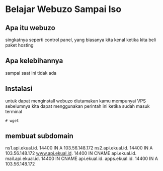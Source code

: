 # Belajar Webuzo Sampai Iso

## Apa itu webuzo

singkatnya seperti control panel, yang biasanya kita kenal ketika kita beli paket hosting

## Apa kelebihannya

sampai saat ini tidak ada

## Instalasi

untuk dapat menginstall webuzo diutamakan kamu mempunyai VPS
sebelumnya kita dapat menggunakan perintah ini ketika sudah masuk terminal

```
# wget
```

## membuat subdomain

ns1.api.ekual.id. 14400 IN A 103.56.148.172
ns2.api.ekual.id. 14400 IN A 103.56.148.172
www.api.ekual.id. 14400 IN CNAME api.ekual.id.
mail.api.ekual.id. 14400 IN CNAME api.ekual.id.
apps.ekual.id. 14400 IN A 103.56.148.172
